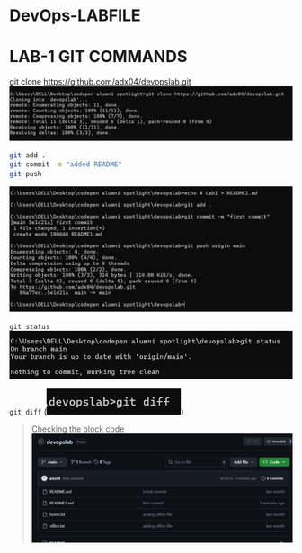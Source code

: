 # DevOps-LABFILE

# LAB-1 GIT COMMANDS

git clone https://github.com/adx04/devopslab.git
![clone command](./assets/clone.png)

```bash
git add .
git commit -m "added README"
git push
```


![add,push,commit](./assets/add_commit_push.png)

`git status`
![status](./assets/status.png)


`git diff`
(![alt text](./assets/image.png))


> Checking the block code 
![alt text](./assets/final.png)


